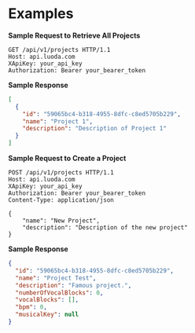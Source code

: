# Examples

**Sample Request to Retrieve All Projects**

```http
GET /api/v1/projects HTTP/1.1
Host: api.luoda.com
XApiKey: your_api_key
Authorization: Bearer your_bearer_token
```

**Sample Response**

```json
[
  {
    "id": "59065bc4-b318-4955-8dfc-c8ed5705b229",
    "name": "Project 1",
    "description": "Description of Project 1"
  }
]
```

**Sample Request to Create a Project**

```http
POST /api/v1/projects HTTP/1.1
Host: api.luoda.com
XApiKey: your_api_key
Authorization: Bearer your_bearer_token
Content-Type: application/json

{
    "name": "New Project",
    "description": "Description of the new project"
}
```

**Sample Response**

```json
{
  "id": "59065bc4-b318-4955-8dfc-c8ed5705b229",
  "name": "Project Test",
  "description": "Famous project.",
  "numberOfVocalBlocks": 0,
  "vocalBlocks": [],
  "bpm": 0,
  "musicalKey": null
}
```